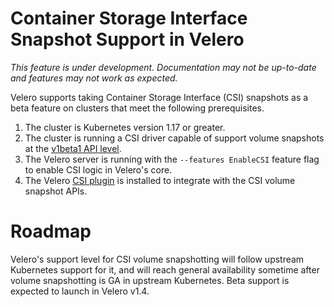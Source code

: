 # Container Storage Interface Snapshot Support in Velero

_This feature is under development. Documentation may not be up-to-date and features may not work as expected._

Velero supports taking Container Storage Interface (CSI) snapshots as a beta feature on clusters that meet the following prerequisites.

 1. The cluster is Kubernetes version 1.17 or greater.
 1. The cluster is running a CSI driver capable of support volume snapshots at the [v1beta1 API level](https://kubernetes.io/blog/2019/12/09/kubernetes-1-17-feature-cis-volume-snapshot-beta/).
 1. The Velero server is running with the `--features EnableCSI` feature flag to enable CSI logic in Velero's core.
 1. The Velero [CSI plugin](https://github.com/vmware-tanzu/velero-plugin-for-csi/) is installed to integrate with the CSI volume snapshot APIs.

# Roadmap

Velero's support level for CSI volume snapshotting will follow upstream Kubernetes support for it, and will reach general availability sometime
after volume snapshotting is GA in upstream Kubernetes. Beta support is expected to launch in Velero v1.4.

